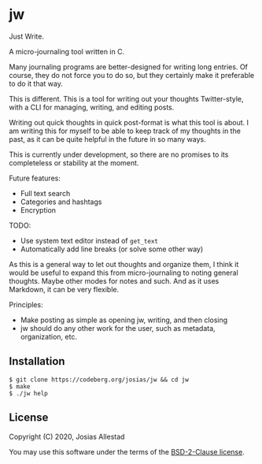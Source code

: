 # jw

Just Write.

A micro-journaling tool written in C.

Many journaling programs are better-designed for writing long entries. Of course, they do not force you to do so, but they certainly make it preferable to do it that way.

This is different. This is a tool for writing out your thoughts Twitter-style, with a CLI for managing, writing, and editing posts.

Writing out quick thoughts in quick post-format is what this tool is about. I am writing this for myself to be able to keep track of my thoughts in the past, as it can be quite helpful in the future in so many ways. 

This is currently under development, so there are no promises to its completeless or stability at the moment.

Future features:

- Full text search
- Categories and hashtags
- Encryption

TODO:
- Use system text editor instead of `get_text`
- Automatically add line breaks (or solve some other way)

As this is a general way to let out thoughts and organize them, I think it would be useful to expand this from micro-journaling to noting general thoughts. Maybe other modes for notes and such. And as it uses Markdown, it can be very flexible.

Principles:
- Make posting as simple as opening jw, writing, and then closing
- jw should do any other work for the user, such as metadata, organization, etc.

## Installation

```
$ git clone https://codeberg.org/josias/jw && cd jw
$ make
$ ./jw help
```

## License

Copyright (C) 2020, Josias Allestad

You may use this software under the terms of the [BSD-2-Clause license](LICENSE).
